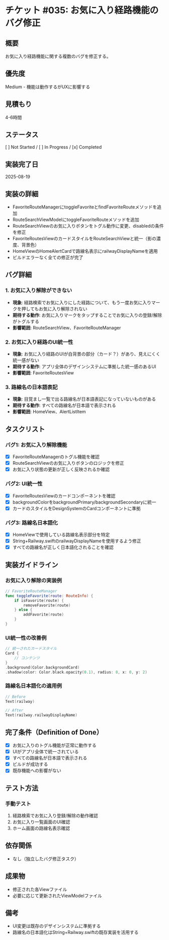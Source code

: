# チケット #035: お気に入り経路機能のバグ修正

## 概要
お気に入り経路機能に関する複数のバグを修正する。

## 優先度
Medium - 機能は動作するがUXに影響する

## 見積もり
4-6時間

## ステータス
[ ] Not Started / [ ] In Progress / [x] Completed

## 実装完了日
2025-08-19

## 実装の詳細
- FavoriteRouteManagerにtoggleFavoriteとfindFavoriteRouteメソッドを追加
- RouteSearchViewModelにtoggleFavoriteRouteメソッドを追加
- RouteSearchViewのお気に入りボタンをトグル動作に変更、disabledの条件を修正
- FavoriteRoutesViewのカードスタイルをRouteSearchViewと統一（影の濃度、背景色）
- HomeViewのHomeAlertCardで路線名表示にrailwayDisplayNameを適用
- ビルドエラーなく全ての修正が完了

## バグ詳細

### 1. お気に入り解除ができない
- **現象**: 経路検索でお気に入りにした経路について、もう一度お気に入りマークを押してもお気に入り解除されない
- **期待する動作**: お気に入りマークをタップすることでお気に入りの登録/解除がトグルする
- **影響範囲**: RouteSearchView、FavoriteRouteManager

### 2. お気に入り経路のUI統一性
- **現象**: お気に入り経路のUIが白背景の部分（カード？）があり、見えにくく統一感がない
- **期待する動作**: アプリ全体のデザインシステムに準拠した統一感のあるUI
- **影響範囲**: FavoriteRoutesView

### 3. 路線名の日本語表記
- **現象**: 目覚まし一覧で出る路線名が日本語表記になっていないものがある
- **期待する動作**: すべての路線名が日本語で表示される
- **影響範囲**: HomeView、AlertListItem

## タスクリスト

### バグ1: お気に入り解除機能
- [x] FavoriteRouteManagerのトグル機能を確認
- [x] RouteSearchViewのお気に入りボタンのロジックを修正
- [x] お気に入り状態の更新が正しく反映されるか確認

### バグ2: UI統一性
- [x] FavoriteRoutesViewのカードコンポーネントを確認
- [x] backgroundColorをbackgroundPrimary/backgroundSecondaryに統一
- [x] カードのスタイルをDesignSystemのCardコンポーネントに準拠

### バグ3: 路線名日本語化
- [x] HomeViewで使用している路線名表示部分を特定
- [x] String+Railway.swiftのrailwayDisplayNameを使用するよう修正
- [x] すべての路線名が正しく日本語化されることを確認

## 実装ガイドライン

### お気に入り解除の実装例
```swift
// FavoriteRouteManager
func toggleFavorite(route: RouteInfo) {
    if isFavorite(route) {
        removeFavorite(route)
    } else {
        addFavorite(route)
    }
}
```

### UI統一性の改善例
```swift
// 統一されたカードスタイル
Card {
    // コンテンツ
}
.background(Color.backgroundCard)
.shadow(color: Color.black.opacity(0.1), radius: 8, x: 0, y: 2)
```

### 路線名日本語化の適用例
```swift
// Before
Text(railway)

// After
Text(railway.railwayDisplayName)
```

## 完了条件（Definition of Done）
- [x] お気に入りのトグル機能が正常に動作する
- [x] UIがアプリ全体で統一されている
- [x] すべての路線名が日本語で表示される
- [x] ビルドが成功する
- [x] 既存機能への影響がない

## テスト方法

### 手動テスト
1. 経路検索でお気に入り登録/解除の動作確認
2. お気に入り一覧画面のUI確認
3. ホーム画面の路線名表示確認

## 依存関係
- なし（独立したバグ修正タスク）

## 成果物
- 修正された各Viewファイル
- 必要に応じて更新されたViewModelファイル

## 備考
- UI変更は既存のデザインシステムに準拠する
- 路線名の日本語化はString+Railway.swiftの既存実装を活用する
